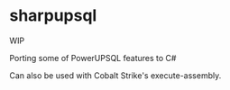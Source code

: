 # sharpupsql

WIP

Porting some of PowerUPSQL features to C#

Can also be used with Cobalt Strike's execute-assembly.
